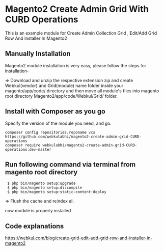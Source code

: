 # Magento2 Create Admin Grid With CURD Operations
This is an example module for Create Admin Collection Grid , Edit/Add Grid Row And Installer In Magento2
## Manually Installation

Magento2 module installation is very easy, please follow the steps for installation-

=> Download and unzip the respective extension zip and create Webkul(vendor) and Grid(module) name folder inside your magento/app/code/ directory and then move all module's files into magento root directory Magento2/app/code/Webkul/Grid/ folder.

## Install with Composer as you go
Specify the version of the module you need, and go.
    
    composer config repositories.reponame vcs https://github.com/webkulabhi/magento2-create-admin-grid-CURD-operations
    composer require webkulabhi/magento2-create-admin-grid-CURD-operations:dev-master
    

## Run following command via terminal from magento root directory 
  
     $ php bin/magento setup:upgrade
     $ php bin/magento setup:di:compile
     $ php bin/magento setup:static-content:deploy

=> Flush the cache and reindex all.

now module is properly installed

## Code explanations 

https://webkul.com/blog/create-grid-edit-add-grid-row-and-installer-in-magento2
